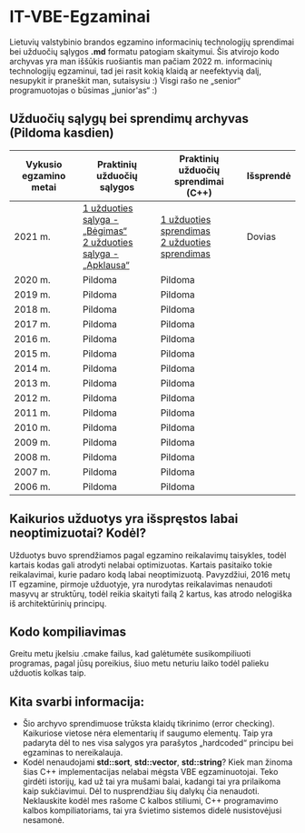 # IT-VBE-Egzaminai
Lietuvių valstybinio brandos egzamino informacinių technologijų sprendimai bei užduočių sąlygos <b>.md</b> formatu patogiam skaitymui. Šis atvirojo kodo archyvas yra man iššūkis ruošiantis man pačiam 2022 m. informacinių technologijų egzaminui, tad jei rasit kokią klaidą ar neefektyvią dalį, nesupykit ir praneškit man, sutaisysiu :) Visgi rašo ne „senior“ programuotojas o būsimas „junior'as“ :) 

## Užduočių sąlygų bei sprendimų archyvas (Pildoma kasdien)
| Vykusio egzamino metai |                                                                               Praktinių užduočių sąlygos                                                                                                              |                                                                                       Praktinių užduočių sprendimai (C++)                                                                              | Išsprendė      |
|------------------------|-----------------------------------------------------------------------------------------------------------------------------------------------------------------------------------------------------------------------|--------------------------------------------------------------------------------------------------------------------------------------------------------------------------------------------------------|-----------------
| 2021 m.                | [1 užduoties sąlyga - „Bėgimas“](https://github.com/Dovias/IT-VBE-Egzaminai/blob/main/IT-VBE-2021/U1.md)<br>[2 užduoties sąlyga - „Apklausa“](https://github.com/Dovias/IT-VBE-Egzaminai/blob/main/IT-VBE-2021/U2.md) | [1 užduoties sprendimas](https://github.com/Dovias/IT-VBE-Egzaminai/blob/main/IT-VBE-2021/U1.cpp)<br>[2 užduoties sprendimas](https://github.com/Dovias/IT-VBE-Egzaminai/blob/main/IT-VBE-2021/U2.cpp) | Dovias         |
| 2020 m.                | Pildoma                                                                                                                                                                                                               | Pildoma                                                                                                                                                                                                |                |
| 2019 m.                | Pildoma                                                                                                                                                                                                               | Pildoma                                                                                                                                                                                                |                |
| 2018 m.                | Pildoma                                                                                                                                                                                                               | Pildoma                                                                                                                                                                                                |                |
| 2017 m.                | Pildoma                                                                                                                                                                                                               | Pildoma                                                                                                                                                                                                |                |
| 2016 m.                | Pildoma                                                                                                                                                                                                               | Pildoma                                                                                                                                                                                                |                |
| 2015 m.                | Pildoma                                                                                                                                                                                                               | Pildoma                                                                                                                                                                                                |                |
| 2014 m.                | Pildoma                                                                                                                                                                                                               | Pildoma                                                                                                                                                                                                |                |
| 2013 m.                | Pildoma                                                                                                                                                                                                               | Pildoma                                                                                                                                                                                                |                |
| 2012 m.                | Pildoma                                                                                                                                                                                                               | Pildoma                                                                                                                                                                                                |                |
| 2011 m.                | Pildoma                                                                                                                                                                                                               | Pildoma                                                                                                                                                                                                |                |
| 2010 m.                | Pildoma                                                                                                                                                                                                               | Pildoma                                                                                                                                                                                                |                |
| 2009 m.                | Pildoma                                                                                                                                                                                                               | Pildoma                                                                                                                                                                                                |                |
| 2008 m.                | Pildoma                                                                                                                                                                                                               | Pildoma                                                                                                                                                                                                |                |
| 2007 m.                | Pildoma                                                                                                                                                                                                               | Pildoma                                                                                                                                                                                                |                |
| 2006 m.                | Pildoma                                                                                                                                                                                                               | Pildoma                                                                                                                                                                                                |                |
## Kaikurios užduotys yra išspręstos labai neoptimizuotai? Kodėl?
Užduotys buvo sprendžiamos pagal egzamino reikalavimų taisykles, todėl kartais kodas gali atrodyti nelabai optimizuotas. Kartais pasitaiko tokie reikalavimai, kurie padaro kodą labai neoptimizuotą. Pavyzdžiui, 2016 metų IT egzamine, pirmoje užduotyje, yra nurodytas reikalavimas nenaudoti masyvų ar struktūrų, todėl reikia skaityti failą 2 kartus, kas atrodo nelogiška iš architektūrinių principų.

## Kodo kompiliavimas
Greitu metu įkelsiu .cmake failus, kad galėtumėte susikompiliuoti programas, pagal jūsų poreikius, šiuo metu neturiu laiko todėl palieku užduotis kolkas taip.

## Kita svarbi informacija:
- Šio archyvo sprendimuose trūksta klaidų tikrinimo (error checking). Kaikuriose vietose nėra elementarių if saugumo elementų. Taip yra padaryta dėl to nes visa salygos yra parašytos „hardcoded“ principu bei egzaminas to nereikalauja.
- Kodėl nenaudojami <b>std::sort</b>, <b>std::vector</b>, <b>std::string</b>? Kiek man žinoma šias C++ implementacijas nelabai mėgsta VBE egzaminuotojai. Teko girdėti istorijų, kad už tai yra mušami balai, kadangi tai yra prilaikoma kaip sukčiavimui. Dėl to nusprendžiau šių dalykų čia nenaudoti. Neklauskite kodėl mes rašome C kalbos stiliumi, C++ programavimo kalbos kompiliatoriams, tai yra švietimo sistemos didelė nusistovėjusi nesamonė.
